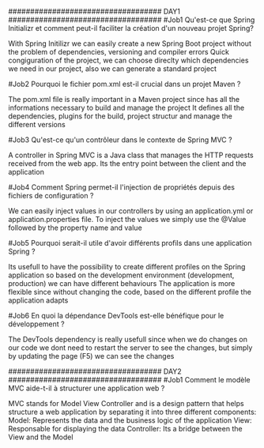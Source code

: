 ###################################   DAY1   ###################################
#Job1
Qu'est-ce que Spring Initializr et comment peut-il faciliter la création d'un nouveau projet Spring?

With Spring Initilizr we can easily create a new Spring Boot project without the problem of dependencies, versioning and compiler errors
Quick congiguration of the project, we can choose direclty which dependencies we need in our project, also we can generate a standard project

#Job2
Pourquoi le fichier pom.xml est-il crucial dans un projet Maven ?

The pom.xml file is really important in a Maven project since has all the informations necessary to build and manage the project
It defines all the dependencies, plugins for the build, project structur and manage the different versions

#Job3
Qu'est-ce qu'un contrôleur dans le contexte de Spring MVC ?

A controller in Spring MVC is a Java class that manages the HTTP requests received from the web app.
Its the entry point between the client and the application

#Job4
Comment Spring permet-il l'injection de propriétés depuis des fichiers de configuration ?

We can easily inject values in our controllers by using an application.yml or application.properties file.
To inject the values we simply use the @Value followed by the property name and value

#Job5
Pourquoi serait-il utile d'avoir différents profils dans une application Spring ?

Its usefull to have the possibility to create different profiles on the Spring application so based on the development environment (development, production) we can have different behaviours
The application is more flexible since without changing the code, based on the different profile the application adapts

#Job6
En quoi la dépendance DevTools est-elle bénéfique pour le développement ?

The DevTools dependency is really usefull since when we do changes on our code we dont need to restart the server to see the changes, but simply by updating the page (F5) we can see the changes

###################################   DAY2   ###################################
#Job1
Comment le modèle MVC aide-t-il à structurer une application web ?

MVC stands for Model View Controller and is a design pattern that helps structure a web application by separating it into three different components:
Model: Represents the data and the business logic of the application
View: Responsable for displaying the data
Controller: Its a bridge between the View and the Model

